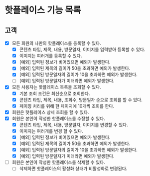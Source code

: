 # 핫플레이스 기능 목록

## 고객

* [x] 모든 회원의 나만의 핫플레이스를 등록할 수 있다.
  * [x] 콘텐츠 타입, 제목, 내용, 방문일자, 이미지를 입력받아 등록할 수 있다.
  * [x] 이미지는 여러개를 등록할 수 있다.
  * [x] [예외] 입력된 정보가 비어있으면 예외가 발생한다.
  * [x] [예외] 입력된 제목의 길이가 50을 초과하면 예외가 발생한다.
  * [x] [예외] 입력된 방문일자의 길이가 10을 초과하면 예외가 발생한다.
  * [ ] [예외] 입력된 방문일자가 미래라면 예외가 발생한다.
* [x] 모든 사용자는 핫플레이스 목록을 조회할 수 있다.
  * [x] 기본 조회 조건은 최신순으로 조회한다.
  * [x] 콘텐츠 타입, 제목, 내용, 조회수, 방문일자 순으로 조회를 할 수 있다.
  * [x] 페이징 처리를 위해 한 페이지에 10개씩 조회를 한다.
* [x] 회원은 핫플레이스 상세 조회를 할 수 있다.
* [x] 회원은 본인이 작성한 핫플레이스를 수정할 수 있다.
  * [x] 콘텐츠 타입, 제목, 내용, 방문일자, 이미지를 변경할 수 있다.
  * [x] 이미지는 여러개를 변경 할 수 있다.
  * [x] [예외] 입력된 정보가 비어있으면 예외가 발생한다.
  * [x] [예외] 입력된 제목의 길이가 50을 초과하면 예외가 발생한다.
  * [x] [예외] 입력된 방문일자의 길이가 10을 초과하면 예외가 발생한다.
  * [x] [예외] 입력된 방문일자가 미래라면 예외가 발생한다.
* [ ] 회원은 본인이 작성한 핫플레이스를 삭제할 수 있다.
  * [ ] 삭제하면 핫플레이스의 활성화 상태가 비활성화로 변경된다.